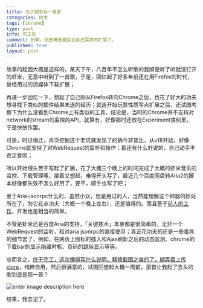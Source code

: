 ```yaml
---
title: 为了顺手存一首歌
categories: 技术
tags: [chrome]
type: post
info: 完工后
comment: 折腾，但是算是最贴合自己需求的扩展了。
published: true
layout: post
---
```


故事的起因大概是这样的，某天下午，八百年不怎么听歌的我顺便听了听就没打开的虾米，无意中听到了一首歌，于是，回忆起了好多年前还在用Firefox的时代，曾经用过的流媒体下载扩展；

再进一步回忆一下，想起了自己刚从Firefox转向Chrome之后，也花了好大的功夫想寻找下类似的插件结果未遂的经历；就连开始玩票性质写点扩展之后，还试图考察下为什么没看到Chrome上有类似的工具，结论是，当时的Chrome并不支持对network的stream的监控的API，就算有，好像那时还放在Experiment类别里，于是怏怏作罢。

可是，时过境迁，再次挖掘这个老坑就发现了的确今非昔比，从v18开始，好像Chrome就支持了对WebRequest的监听和操作；那还有什么好说的，自己动手丰衣足食呗；

所以开始埋头苦干写起了扩展，花了大概三个晚上的时间完成了大概的虾米音乐的监控、下载管理等，接着又想起，难得开头写了，最近几个百度网盘转Aria2的脚本好像都失效不怎么好用了，要不，顺手也写了吧；

至于Aria-jsonrpc什么的，虽然小众，但是用过的人，当然能理解这个神器的妙处所在了，为它花点功夫（大概一个晚上左右），还是值得的。而且基于[前人的工作][1]，开发也是相当的简单。

不管是虾米还是百度Aria的支持，「关键技术」本身都是很简单的，无非一个WebRequest的监听，和对aria jsonrpc的直接使用；真正花功夫的还是一些蛋疼的细节罢了，例如，在网页上图标的插入和Ajax刷新之后的动态监测、chrome的下载bar的显示隐藏时机、页码的跳转显示等等。

总而言之，[终于完工，这次懒得写什么说明，精修截图之类的了，糊弄着上传store][2]，纯粹自用，然后很满意的，试图回想起大概一周前，那首让我起了念头的歌到底是那一首？

![enter image description here][3]

结果，我忘记了。


  [1]: https://github.com/ghostry/toAria2
  [2]: https://chrome.google.com/webstore/detail/%E4%B8%8B%E8%BD%BD%E5%B7%A5%E5%85%B7%E9%9B%86/bbkbmckcblbohnkkhjknhggkjloiklio
  [3]: http://i340.photobucket.com/albums/o350/claudxiao/Untitled_zps6176f66e.png